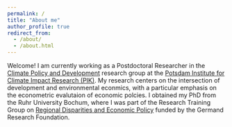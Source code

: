 ```yaml
---
permalink: /
title: "About me"
author_profile: true
redirect_from: 
  - /about/
  - /about.html
---
```


Welcome! I am currently working as a Postdoctoral Researcher in the [Climate Policy and Development](https://www.pik-potsdam.de/en/institute/departments/climate-economics-and-policy/research/climate-policy-and-development) research group at the [Potsdam Institute for Climate Impact Research (PIK)](https://www.pik-potsdam.de/en/institute/departments/climate-economics-and-policy).  My research centers on the intersection of development and environmental econmics, with a particular emphasis on the econometric evalutaion of economic polcies. I obtained my PhD from the Ruhr University Bochum, where I was part of the Research Training Group on [Regional Disparities and Economic Policy](https://www.regional-disparities.de/) funded by the Germand Research Foundation.
